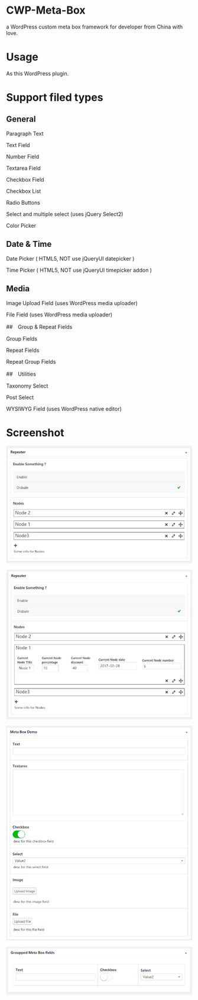 # CWP-Meta-Box
a WordPress custom meta box framework for developer from China with love.

# Usage

As this WordPress plugin.

# Support filed types


## General

Paragraph Text

Text Field

Number Field

Textarea Field

Checkbox Field

Checkbox List

Radio Buttons

Select and multiple select (uses jQuery Select2)

Color Picker


## Date & Time

Date Picker ( HTML5, NOT use jQueryUI datepicker ) 

Time Picker ( HTML5, NOT use jQueryUI timepicker addon ) 


## Media

Image Upload Field (uses WordPress media uploader)

File Field (uses WordPress media uploader)

##　Group & Repeat Fields

Group Fields

Repeat Fields

Repeat Group Fields

##　Utilities


Taxonomy Select

Post Select

WYSIWYG Field (uses WordPress native editor)

# Screenshot


![](https://raw.githubusercontent.com/suifengtec/cwp-meta-box/master/102.png)

![](https://raw.githubusercontent.com/suifengtec/cwp-meta-box/master/101.png)

![](https://raw.githubusercontent.com/suifengtec/cwp-meta-box/master/103.png)

![](https://raw.githubusercontent.com/suifengtec/cwp-meta-box/master/104.png)